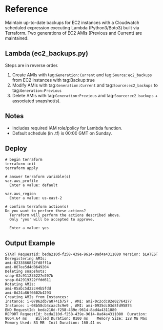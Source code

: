 # Reference
Maintain up-to-date backups for EC2 instances with a Cloudwatch scheduled expression executing Lambda (Python3/Boto3) built via Terraform. Two generations of EC2 AMIs (Previous and Current) are maintained.

## Lambda (ec2_backups.py)
Steps are in reverse order.
1. Create AMIs with tag:`Generation:Current` and tag:`Source:ec2_backups` from EC2 instances with tag:Backup:true
2. Modify AMIs with tag:`Generation:Current` and tag:`Source:ec2_backups` to tag:`Generation:Previous`
3. Delete AMIs with tag:`Generation:Previous` and tag:`Source:ec2_backups` + associated snapshot(s).

## Notes
- Includes required IAM role/policy for Lambda function.
- Default schedule (in .tf) is 00:00 GMT on Sunday.

## Deploy
```
# begin terraform
terraform init
terraform apply

# answer terraform variable(s)
var.aws_profile
  Enter a value: default

var.aws_region
  Enter a value: us-east-2

# confirm terraform action(s)
Do you want to perform these actions?
  Terraform will perform the actions described above.
  Only 'yes' will be accepted to approve.

  Enter a value: yes
```

## Output Example
```
START RequestId: beda210d-f258-439e-9614-8ad4a4311080 Version: $LATEST
Deregistering AMIs: 
ami-0233866832fd8ff1a
ami-067ee5d4d8649204
Deleting snapshots: 
snap-02c911235227e207b
snap-042919322ffdd611
Rotating AMIs: 
ami-05abc5d22c44b5fdd
ami-0d24a86f6602b4293
Creating AMIs from Instances: 
Instance: i-07862db7a0741b757 , AMI: ami-0c2cdc82e02764277
Instance: i-08b58cb4caac5c9e9 , AMI: ami-0935dc03d8fd95874
END RequestId: beda210d-f258-439e-9614-8ad4a4311080
REPORT RequestId: beda210d-f258-439e-9614-8ad4a4311080	Duration: 8064.64 ms	Billed Duration: 8100 ms	Memory Size: 128 MB	Max Memory Used: 83 MB	Init Duration: 160.41 ms
```
